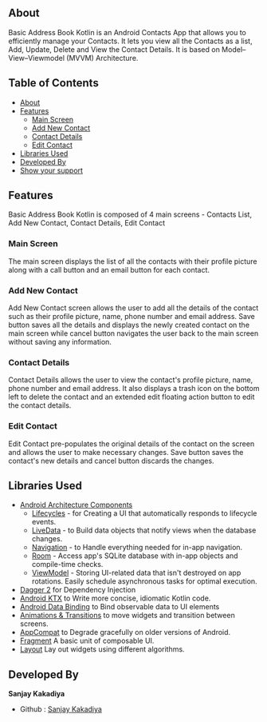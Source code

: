 
## About
Basic Address Book Kotlin is an Android Contacts App that allows you to efficiently manage your Contacts. It lets you view all the Contacts as a list, Add, Update, Delete and View the Contact Details. It is based on Model–View–Viewmodel (MVVM) Architecture.


## Table of Contents
* [About](#-about)
* [Features](#-features)
	* [Main Screen](#-main-screen)
	* [Add New Contact](#-add-new-contact)
	* [Contact Details](#contact-details)
	* [Edit Contact](#edit-contact)
* [Libraries Used](#-libraries-used)
* [Developed By](#-developed-by)
* [Show your support](#-show-your-support)


## Features
Basic Address Book Kotlin is composed of 4 main screens - Contacts List, Add New Contact, Contact Details, Edit Contact


### Main Screen
The main screen displays the list of all the contacts with their profile picture along with a call button and an email button for each contact.


### Add New Contact
Add New Contact screen allows the user to add all the details of the contact such as their profile picture, name, phone number and email address. Save button saves all the details and displays the newly created contact on the main screen while cancel button navigates the user back to the main screen without saving any information.

### Contact Details
Contact Details allows the user to view the contact's profile picture, name, phone number and email address. It also displays a trash icon on the bottom left to delete the contact and an extended edit floating action button to edit the contact details.

### Edit Contact
Edit Contact pre-populates the original details of the contact on the screen and allows the user to make necessary changes. Save button saves the contact's new details and cancel button discards the changes.


## Libraries Used

* [Android Architecture Components][arch]
  * [Lifecycles][lifecycle] - for Creating a UI that automatically responds to lifecycle events.
  * [LiveData][liveData] - to Build data objects that notify views when the  database changes.
  * [Navigation][navigation] - to Handle everything needed for in-app navigation.
  * [Room][room] - Access app's SQLite database with in-app objects and compile-time checks.
  * [ViewModel][viewmodel] - Storing UI-related data that isn't destroyed on app rotations. Easily schedule asynchronous tasks for optimal execution.
* [Dagger 2][dagger2] for Dependency Injection
* [Android KTX][Android KTX] to Write more concise, idiomatic Kotlin code.
* [Android Data Binding][data-binding] to Bind observable data to UI elements
* [Animations & Transitions][animation] to move widgets and transition between screens.
* [AppCompat][AppCompat] to Degrade gracefully on older versions of Android.
* [Fragment][fragment] A basic unit of composable UI.
* [Layout][layout] Lay out widgets using different algorithms.


[AppCompat]: https://developer.android.com/topic/libraries/support-library/packages#v7-appcompat
[Android KTX]: https://developer.android.com/kotlin/ktx
[arch]: https://developer.android.com/arch
[data-binding]: https://developer.android.com/topic/libraries/data-binding/index.html
[dagger2]: https://google.github.io/dagger
[lifecycle]: https://developer.android.com/topic/libraries/architecture/lifecycle
[liveData]: https://developer.android.com/topic/libraries/architecture/livedata
[navigation]: https://developer.android.com/topic/libraries/architecture/navigation/
[room]: https://developer.android.com/topic/libraries/architecture/room
[viewmodel]: https://developer.android.com/topic/libraries/architecture/viewmodel
[animation]: https://developer.android.com/training/animation/
[fragment]: https://developer.android.com/guide/components/fragments
[layout]: https://developer.android.com/guide/topics/ui/declaring-layout


## Developed By

**Sanjay Kakadiya**

- Github : [Sanjay Kakadiya](https://github.com/skkakadiya)
